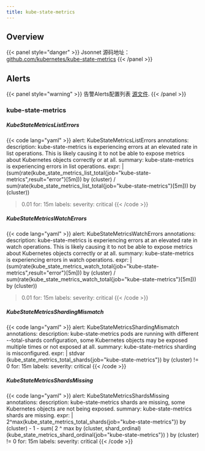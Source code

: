 ```yaml
---
title: kube-state-metrics
---
```


## Overview



{{< panel style="danger" >}}
Jsonnet 源码地址：[github.com/kubernetes/kube-state-metrics](https://github.com/kubernetes/kube-state-metrics/tree/master/jsonnet/kube-state-metrics-mixin)
{{< /panel >}}

## Alerts

{{< panel style="warning" >}}
告警Alerts配置列表 [源文件](https://github.com/observeproject/sites/blob/main/assets/kube-state-metrics/alerts.yaml).
{{< /panel >}}

### kube-state-metrics

##### KubeStateMetricsListErrors

{{< code lang="yaml" >}}
alert: KubeStateMetricsListErrors
annotations:
  description: kube-state-metrics is experiencing errors at an elevated rate in list operations. This is likely causing it to not be able to expose metrics about Kubernetes objects correctly or at all.
  summary: kube-state-metrics is experiencing errors in list operations.
expr: |
  (sum(rate(kube_state_metrics_list_total{job="kube-state-metrics",result="error"}[5m])) by (cluster)
    /
  sum(rate(kube_state_metrics_list_total{job="kube-state-metrics"}[5m])) by (cluster))
  > 0.01
for: 15m
labels:
  severity: critical
{{< /code >}}
 
##### KubeStateMetricsWatchErrors

{{< code lang="yaml" >}}
alert: KubeStateMetricsWatchErrors
annotations:
  description: kube-state-metrics is experiencing errors at an elevated rate in watch operations. This is likely causing it to not be able to expose metrics about Kubernetes objects correctly or at all.
  summary: kube-state-metrics is experiencing errors in watch operations.
expr: |
  (sum(rate(kube_state_metrics_watch_total{job="kube-state-metrics",result="error"}[5m])) by (cluster)
    /
  sum(rate(kube_state_metrics_watch_total{job="kube-state-metrics"}[5m])) by (cluster))
  > 0.01
for: 15m
labels:
  severity: critical
{{< /code >}}
 
##### KubeStateMetricsShardingMismatch

{{< code lang="yaml" >}}
alert: KubeStateMetricsShardingMismatch
annotations:
  description: kube-state-metrics pods are running with different --total-shards configuration, some Kubernetes objects may be exposed multiple times or not exposed at all.
  summary: kube-state-metrics sharding is misconfigured.
expr: |
  stdvar (kube_state_metrics_total_shards{job="kube-state-metrics"}) by (cluster) != 0
for: 15m
labels:
  severity: critical
{{< /code >}}
 
##### KubeStateMetricsShardsMissing

{{< code lang="yaml" >}}
alert: KubeStateMetricsShardsMissing
annotations:
  description: kube-state-metrics shards are missing, some Kubernetes objects are not being exposed.
  summary: kube-state-metrics shards are missing.
expr: |
  2^max(kube_state_metrics_total_shards{job="kube-state-metrics"}) by (cluster) - 1
    -
  sum( 2 ^ max by (cluster, shard_ordinal) (kube_state_metrics_shard_ordinal{job="kube-state-metrics"}) ) by (cluster)
  != 0
for: 15m
labels:
  severity: critical
{{< /code >}}
 
